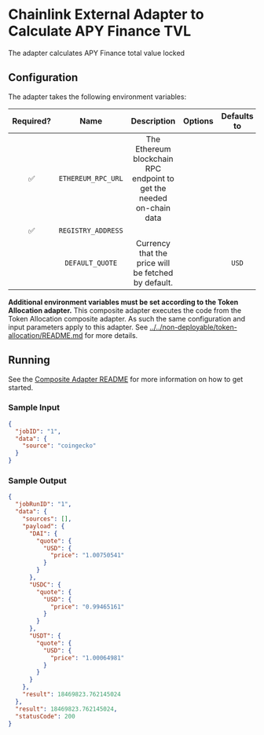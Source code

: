 # Chainlink External Adapter to Calculate APY Finance TVL

The adapter calculates APY Finance total value locked

## Configuration

The adapter takes the following environment variables:

| Required? |        Name        |                             Description                              | Options | Defaults to |
| :-------: | :----------------: | :------------------------------------------------------------------: | :-----: | :---------: |
|    ✅     | `ETHEREUM_RPC_URL` | The Ethereum blockchain RPC endpoint to get the needed on-chain data |         |             |
|    ✅     | `REGISTRY_ADDRESS` |                                                                      |         |             |
|           |  `DEFAULT_QUOTE`   |         Currency that the price will be fetched by default.          |         |    `USD`    |

**Additional environment variables must be set according to the Token Allocation adapter.**
This composite adapter executes the code from the Token Allocation composite adapter. As such the same configuration and input parameters apply to this adapter. See [../../non-deployable/token-allocation/README.md](../../non-deployable/token-allocation/README.md) for more details.

## Running

See the [Composite Adapter README](../README.md) for more information on how to get started.

### Sample Input

```json
{
  "jobID": "1",
  "data": {
    "source": "coingecko"
  }
}
```

### Sample Output

```json
{
  "jobRunID": "1",
  "data": {
    "sources": [],
    "payload": {
      "DAI": {
        "quote": {
          "USD": {
            "price": "1.00750541"
          }
        }
      },
      "USDC": {
        "quote": {
          "USD": {
            "price": "0.99465161"
          }
        }
      },
      "USDT": {
        "quote": {
          "USD": {
            "price": "1.00064981"
          }
        }
      }
    },
    "result": 18469823.762145024
  },
  "result": 18469823.762145024,
  "statusCode": 200
}
```
